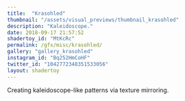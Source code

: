 ```yaml
---
title:  "Krasohled"
thumbnail: "/assets/visual_previews/thumbnail_krasohled"
description: "Kaleidoscope."
date: 2018-09-17 21:57:52
shadertoy_id: "MtKcRc"
permalink: /gfx/misc/krasohled/
gallery: "gallery_krasohled"
instagram_id: "Bq252HmCoHF"
twitter_id: "1042772348351533056" 
layout: shadertoy
---
```

Creating kaleidoscope-like patterns via texture mirroring.
